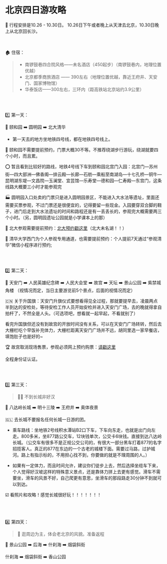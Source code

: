# 北京四日游攻略  

:bullettrain_front:  行程安排是10.26 - 10.30日。 10.26日下午或者晚上从天津去北京，10.30日晚上从北京回长沙。     
<br/>
<br/>

:derelict_house:  住宿：  

> * 南锣鼓巷四合院风格——未名酒店（450起步）（南锣鼓巷内，地理位置优越）  
> * 北京都季商旅酒店 —— 390左右（地理位置优越，靠近王府井、天安门、国家博物馆）  
> * 华泰饭店——300左右，三环内（距高铁站北京站约3.9公里）  

<br/>
<br/>



:one: 第一天：  

:paw_prints:  颐和园      :arrow_right:    圆明园      :arrow_right:    北大清华    
 
* 第一天去的地方坐地铁四号线，都在地铁四号线上。  



:potato: 颐和园不需要提前预约，门票大概30不等。不推荐绕湖步行游玩，绕湖就要四个小时，而且累。

:o: 暂且看到比较好的路线，地铁4号线下车到颐和园北宫门入园：北宫门—苏州街—四大部洲—佛香阁—排云殿—长廊—石舫—乘船至南湖岛—十七孔桥—铜牛—昆明湖东堤—文昌院—玉澜堂、宜芸馆—乐寿堂—德和园—仁寿殿—东宫门，这条线路大概要三小时才能参观完



:factory:  圆明园入口处卖的门票只是进入圆明园景区，不能进入大水法等遗址，里面还需要买票参观，不过门票还是很便宜的，记得要留一些现金。入园要穿双合脚的鞋子，进门后走到大水法遗址的时间和路程还是有一丢丢长的，参观完大概需要两三个小时。（另，圆明园遗址公园就是小学课本上的那）




:kiwi_fruit:  北大参观需要提前预约：[北大预约戳这里](https://visitor.pku.edu.cn/visitor/modules/tourist/indexW.html#/touristWeb)（北大未名湖！！）

:european_post_office:  清华大学西门为个人参观专用通道，也需要提前预约：个人提前7天通过“参观清华”微信小程序进行预约;



<br/>
<br/>


:two:  第二天：  

:paw_prints:  天安门   :arrow_right:    人民英雄纪念碑    :arrow_right:    人民大会堂      :arrow_right:     故宫          :arrow_right:     天坛          :arrow_right:    景山公园    :arrow_right:  紫禁城角楼 （视情况而定，当日主要游览前5个景点，后面的视情况而定）




:cn:  关于升国旗：天安门升旗仪式要想看得见全过程，那就要提早去，凌晨两点半到达的安检处，等待安检工作人员开始安检并进入天安门广场，去的晚就得拿自拍杆了，不然全是人头。（可选项吧，想看就一起早起，不看就别了）

看完升国旗但还没有到故宫的开放时间没有关系，可以在天安门广场转转，然后去大栅栏吃个早饭补充体力，大栅栏距离天安门广场并不远，胡同里选一家早餐店，填饱肚子也是好的~



:trophy:  故宫取消现场售票，参观必须网上预约购票：[请戳这里](https://gugong.ktmtech.cn/)

全程身份证认证。




<br/>
<br/>


:three:  第三天：

> :man_office_worker: 不到长城非好汉

:paw_prints:  八达岭长城      :arrow_right:   明十三陵        :arrow_right:      王府井      :arrow_right:     奥体夜景



:greenland: 去长城不要报名任何长城一日游的团。

* 乘车路线：坐地铁2号线积水潭站B2口下车，下车向东走，也就是出门向左走。800多米，坐877路公交车，12块钱单次，公交卡6块钱。直接到达八达岭长城。（公交车有很多不是正规公交公司的，有很大一部分黑车打着877的名字招揽客人。真正的877在东边的一个古老的城楼下面。需要过马路，过护城河。路上有指示标的，不用担心找不到，你要做的就是不理周围的人。）

* 如果有一定体力，而且时间允许，建议你们徒步上去，然后选择坐缆车下来，个人觉得好汉坡这样的特殊意义景点，还是靠体力拼上去更有感觉。滑车不需要坐，滑车的风景不好，自己爬更有意思，坐滑车的那段路走30分钟不到就可以到达。

:ballot_box_with_check:  看照片和攻略！感觉长城很好玩！！！！！！！
  
  
<br/>
<br/>
  

  
:four:  第四天：  

> :ear_of_rice: 逛周边为主，体会老北京的风貌。准备返程  


:paw_prints:  景山公园   :arrow_right:    后海   :arrow_right:    什刹海   :arrow_right:    烟袋斜街  


什刹海    :arrow_right:      烟袋斜街      :arrow_right:      香山公园  





